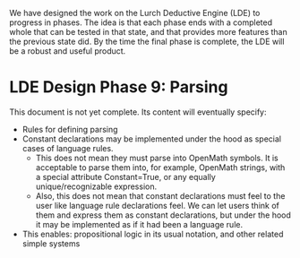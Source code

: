 
We have designed the work on the Lurch Deductive Engine (LDE) to progress in
phases.  The idea is that each phase ends with a completed whole that can be
tested in that state, and that provides more features than the previous
state did.  By the time the final phase is complete, the LDE will be a
robust and useful product.

# LDE Design Phase 9: Parsing

This document is not yet complete.  Its content will eventually specify:

 * Rules for defining parsing
 * Constant declarations may be implemented under the hood as special cases
   of language rules.
    * This does not mean they must parse into OpenMath symbols.  It is
      acceptable to parse them into, for example, OpenMath strings, with a
      special attribute Constant=True, or any equally unique/recognizable
      expression.
    * Also, this does not mean that constant declarations must feel to the
      user like language rule declarations feel.  We can let users think of
      them and express them as constant declarations, but under the hood it
      may be implemented as if it had been a language rule.
 * This enables: propositional logic in its usual notation, and other
   related simple systems
